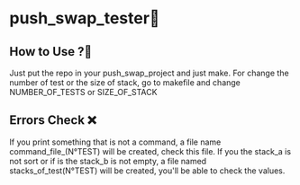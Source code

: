# push_swap_tester💱

## How to Use ?📄

Just put the repo in your push_swap_project and just make.
For change the number of test or the size of stack, go to makefile and change NUMBER_OF_TESTS or SIZE_OF_STACK

## Errors Check ❌
If you print something that is not a command, a file name command_file_(N°TEST) will be created, check this file.
If you the stack_a is not sort or if is the stack_b is not empty, a file named stacks_of_test(N°TEST) will be created, you'll be able to check the values.